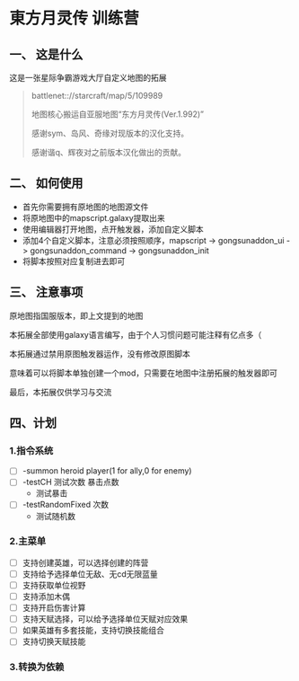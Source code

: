 # 東方月灵传 训练营

## 一、 这是什么
这是一张星际争霸游戏大厅自定义地图的拓展

> battlenet:://starcraft/map/5/109989
>
> 地图核心搬运自亚服地图“东方月灵传(Ver.1.992)”
>
> 感谢sym、岛风、奇缘对现版本的汉化支持。
>
> 感谢谐q、辉夜对之前版本汉化做出的贡献。

## 二、 如何使用
- 首先你需要拥有原地图的地图源文件
- 将原地图中的mapscript.galaxy提取出来
- 使用编辑器打开地图，点开触发器，添加自定义脚本
- 添加4个自定义脚本，注意必须按照顺序，mapscript -> gongsunaddon_ui -> gongsunaddon_command -> gongsunaddon_init
- 将脚本按照对应复制进去即可

## 三、 注意事项
原地图指国服版本，即上文提到的地图

本拓展全部使用galaxy语言编写，由于个人习惯问题可能注释有亿点多（

本拓展通过禁用原图触发器运作，没有修改原图脚本

意味着可以将脚本单独创建一个mod，只需要在地图中注册拓展的触发器即可

最后，本拓展仅供学习与交流

## 四、计划
### 1.指令系统
- [ ] -summon heroid player(1 for ally,0 for enemy)
- [ ] -testCH 测试次数 暴击点数
  - 测试暴击
- [ ] -testRandomFixed 次数
  - 测试随机数

### 2.主菜单
- [ ] 支持创建英雄，可以选择创建的阵营
- [ ] 支持给予选择单位无敌、无cd无限蓝量
- [ ] 支持获取单位视野
- [ ] 支持添加木偶
- [ ] 支持开启伤害计算
- [ ] 支持天赋选择，可以给予选择单位天赋对应效果
- [ ] 如果英雄有多套技能，支持切换技能组合
- [ ] 支持切换天赋技能

### 3.转换为依赖